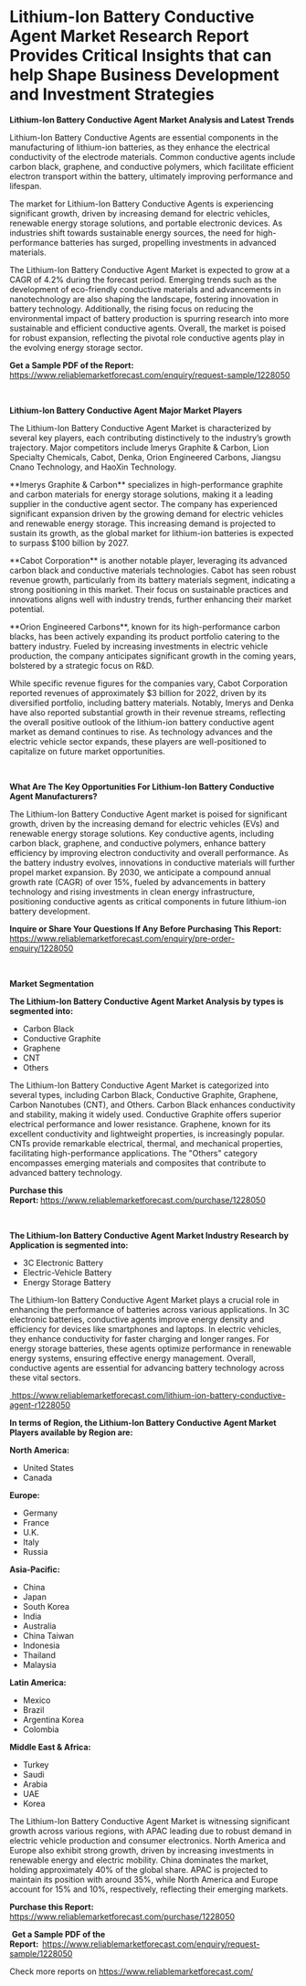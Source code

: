 <p><h1>Lithium-Ion Battery Conductive Agent Market Research Report Provides Critical Insights that can help Shape Business Development and Investment Strategies</h1></p><p><strong>Lithium-Ion Battery Conductive Agent Market Analysis and Latest Trends</strong></p>
<p><p>Lithium-Ion Battery Conductive Agents are essential components in the manufacturing of lithium-ion batteries, as they enhance the electrical conductivity of the electrode materials. Common conductive agents include carbon black, graphene, and conductive polymers, which facilitate efficient electron transport within the battery, ultimately improving performance and lifespan. </p><p>The market for Lithium-Ion Battery Conductive Agents is experiencing significant growth, driven by increasing demand for electric vehicles, renewable energy storage solutions, and portable electronic devices. As industries shift towards sustainable energy sources, the need for high-performance batteries has surged, propelling investments in advanced materials. </p><p>The Lithium-Ion Battery Conductive Agent Market is expected to grow at a CAGR of 4.2% during the forecast period. Emerging trends such as the development of eco-friendly conductive materials and advancements in nanotechnology are also shaping the landscape, fostering innovation in battery technology. Additionally, the rising focus on reducing the environmental impact of battery production is spurring research into more sustainable and efficient conductive agents. Overall, the market is poised for robust expansion, reflecting the pivotal role conductive agents play in the evolving energy storage sector.</p></p>
<p><strong>Get a Sample PDF of the Report:&nbsp;</strong> <a href="https://www.reliablemarketforecast.com/enquiry/request-sample/1228050?utm_campaign=2308&utm_medium=2&utm_source=Github&utm_content=ia&utm_term=07042025&utm_id=lithium-ion-battery-conductive-agent">https://www.reliablemarketforecast.com/enquiry/request-sample/1228050</a></p>
<p>&nbsp;</p>
<p><strong>Lithium-Ion Battery Conductive Agent Major Market Players</strong></p>
<p><p>The Lithium-Ion Battery Conductive Agent Market is characterized by several key players, each contributing distinctively to the industry’s growth trajectory. Major competitors include Imerys Graphite & Carbon, Lion Specialty Chemicals, Cabot, Denka, Orion Engineered Carbons, Jiangsu Cnano Technology, and HaoXin Technology.</p><p>**Imerys Graphite & Carbon** specializes in high-performance graphite and carbon materials for energy storage solutions, making it a leading supplier in the conductive agent sector. The company has experienced significant expansion driven by the growing demand for electric vehicles and renewable energy storage. This increasing demand is projected to sustain its growth, as the global market for lithium-ion batteries is expected to surpass $100 billion by 2027.</p><p>**Cabot Corporation** is another notable player, leveraging its advanced carbon black and conductive materials technologies. Cabot has seen robust revenue growth, particularly from its battery materials segment, indicating a strong positioning in this market. Their focus on sustainable practices and innovations aligns well with industry trends, further enhancing their market potential.</p><p>**Orion Engineered Carbons**, known for its high-performance carbon blacks, has been actively expanding its product portfolio catering to the battery industry. Fueled by increasing investments in electric vehicle production, the company anticipates significant growth in the coming years, bolstered by a strategic focus on R&D.</p><p>While specific revenue figures for the companies vary, Cabot Corporation reported revenues of approximately $3 billion for 2022, driven by its diversified portfolio, including battery materials. Notably, Imerys and Denka have also reported substantial growth in their revenue streams, reflecting the overall positive outlook of the lithium-ion battery conductive agent market as demand continues to rise. As technology advances and the electric vehicle sector expands, these players are well-positioned to capitalize on future market opportunities.</p></p>
<p>&nbsp;</p>
<p><strong>What Are The Key Opportunities For Lithium-Ion Battery Conductive Agent Manufacturers?</strong></p>
<p><p>The Lithium-Ion Battery Conductive Agent market is poised for significant growth, driven by the increasing demand for electric vehicles (EVs) and renewable energy storage solutions. Key conductive agents, including carbon black, graphene, and conductive polymers, enhance battery efficiency by improving electron conductivity and overall performance. As the battery industry evolves, innovations in conductive materials will further propel market expansion. By 2030, we anticipate a compound annual growth rate (CAGR) of over 15%, fueled by advancements in battery technology and rising investments in clean energy infrastructure, positioning conductive agents as critical components in future lithium-ion battery development.</p></p>
<p><strong>Inquire or Share Your Questions If Any Before Purchasing This Report:</strong> <a href="https://www.reliablemarketforecast.com/enquiry/pre-order-enquiry/1228050?utm_campaign=2308&utm_medium=2&utm_source=Github&utm_content=ia&utm_term=07042025&utm_id=lithium-ion-battery-conductive-agent">https://www.reliablemarketforecast.com/enquiry/pre-order-enquiry/1228050</a></p>
<p>&nbsp;</p>
<p><strong>Market Segmentation</strong></p>
<p><strong>The Lithium-Ion Battery Conductive Agent Market Analysis by types is segmented into:</strong></p>
<p><ul><li>Carbon Black</li><li>Conductive Graphite</li><li>Graphene</li><li>CNT</li><li>Others</li></ul></p>
<p><p>The Lithium-Ion Battery Conductive Agent Market is categorized into several types, including Carbon Black, Conductive Graphite, Graphene, Carbon Nanotubes (CNT), and Others. Carbon Black enhances conductivity and stability, making it widely used. Conductive Graphite offers superior electrical performance and lower resistance. Graphene, known for its excellent conductivity and lightweight properties, is increasingly popular. CNTs provide remarkable electrical, thermal, and mechanical properties, facilitating high-performance applications. The "Others" category encompasses emerging materials and composites that contribute to advanced battery technology.</p></p>
<p><strong>Purchase this Report:&nbsp;</strong><a href="https://www.reliablemarketforecast.com/purchase/1228050?utm_campaign=2308&utm_medium=2&utm_source=Github&utm_content=ia&utm_term=07042025&utm_id=lithium-ion-battery-conductive-agent">https://www.reliablemarketforecast.com/purchase/1228050</a></p>
<p>&nbsp;</p>
<p><strong>The Lithium-Ion Battery Conductive Agent Market Industry Research by Application is segmented into:</strong></p>
<p><ul><li>3C Electronic Battery</li><li>Electric-Vehicle Battery</li><li>Energy Storage Battery</li></ul></p>
<p><p>The Lithium-Ion Battery Conductive Agent Market plays a crucial role in enhancing the performance of batteries across various applications. In 3C electronic batteries, conductive agents improve energy density and efficiency for devices like smartphones and laptops. In electric vehicles, they enhance conductivity for faster charging and longer ranges. For energy storage batteries, these agents optimize performance in renewable energy systems, ensuring effective energy management. Overall, conductive agents are essential for advancing battery technology across these vital sectors.</p></p>
<p><a href="https://www.reliablemarketforecast.com/lithium-ion-battery-conductive-agent-r1228050?utm_campaign=2308&utm_medium=2&utm_source=Github&utm_content=ia&utm_term=07042025&utm_id=lithium-ion-battery-conductive-agent">&nbsp;https://www.reliablemarketforecast.com/lithium-ion-battery-conductive-agent-r1228050</a></p>
<p><strong>In terms of Region, the Lithium-Ion Battery Conductive Agent Market Players available by Region are:</strong></p>
<p>
    <p> <strong> North America: </strong>
        <ul>
            <li>United States</li>
            <li>Canada</li>
        </ul>
        </p> 
    <p> <strong> Europe: </strong>
        <ul>
            <li>Germany</li>
            <li>France</li>
            <li>U.K.</li>
            <li>Italy</li>
            <li>Russia</li>
        </ul>
        </p> 
    <p> <strong> Asia-Pacific: </strong>
        <ul>
            <li>China</li>
            <li>Japan</li>
            <li>South Korea</li>
            <li>India</li>
            <li>Australia</li>
            <li>China Taiwan</li>
            <li>Indonesia</li>
            <li>Thailand</li>
            <li>Malaysia</li>
        </ul>
        </p> 
    <p> <strong> Latin America: </strong>
        <ul>
            <li>Mexico</li>
            <li>Brazil</li>
            <li>Argentina Korea</li>
            <li>Colombia</li>
        </ul>
        </p> 
    <p> <strong> Middle East & Africa: </strong>
        <ul>
            <li>Turkey</li>
            <li>Saudi</li>
            <li>Arabia</li>
            <li>UAE</li>
            <li>Korea</li>
        </ul>
    </p>
    </p>
<p><p>The Lithium-Ion Battery Conductive Agent Market is witnessing significant growth across various regions, with APAC leading due to robust demand in electric vehicle production and consumer electronics. North America and Europe also exhibit strong growth, driven by increasing investments in renewable energy and electric mobility. China dominates the market, holding approximately 40% of the global share. APAC is projected to maintain its position with around 35%, while North America and Europe account for 15% and 10%, respectively, reflecting their emerging markets.</p></p>
<p><strong>Purchase this Report: </strong><a href="https://www.reliablemarketforecast.com/purchase/1228050?utm_campaign=2308&utm_medium=2&utm_source=Github&utm_content=ia&utm_term=07042025&utm_id=lithium-ion-battery-conductive-agent">https://www.reliablemarketforecast.com/purchase/1228050</a></p>
<p>&nbsp;<strong>Get a Sample PDF of the Report:&nbsp;&nbsp;</strong><a href="https://www.reliablemarketforecast.com/enquiry/request-sample/1228050?utm_campaign=2308&utm_medium=2&utm_source=Github&utm_content=ia&utm_term=07042025&utm_id=lithium-ion-battery-conductive-agent">https://www.reliablemarketforecast.com/enquiry/request-sample/1228050</a></p>
<p><strong></strong></p>
<p>Check more reports on <a href="https://www.reliablemarketforecast.com/?utm_campaign=2308&utm_medium=2&utm_source=Github&utm_content=ia&utm_term=07042025&utm_id=lithium-ion-battery-conductive-agent">https://www.reliablemarketforecast.com/</a></p>